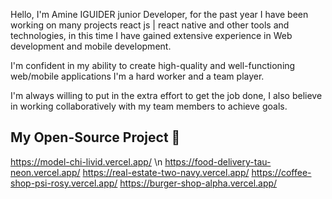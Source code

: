 Hello, I'm Amine IGUIDER junior Developer, for the past year I have been working on many projects react js | react native and other tools and technologies, in this time I have gained extensive experience in Web development and mobile development.

I'm confident in my ability to create high-quality and well-functioning web/mobile applications I'm a hard worker and a team player.

I'm always willing to put in the extra effort to get the job done, I also believe in working collaboratively with my team members to achieve goals.


## 

## My Open-Source Project 🤖
  https://model-chi-livid.vercel.app/ \n
  https://food-delivery-tau-neon.vercel.app/
  https://real-estate-two-navy.vercel.app/
  https://coffee-shop-psi-rosy.vercel.app/
  https://burger-shop-alpha.vercel.app/
<!--
**IGUIDER-AMINE/IGUIDER-AMINE** is a ✨ _special_ ✨ repository because its `README.md` (this file) appears on your GitHub profile.

Here are some ideas to get you started:

- 🔭 I’m currently working on ...
- 🌱 I’m currently learning ...
- 👯 I’m looking to collaborate on ...
- 🤔 I’m looking for help with ...
- 💬 Ask me about ...
- 📫 How to reach me: ...
- 😄 Pronouns: ...
- ⚡ Fun fact: ...
-->
